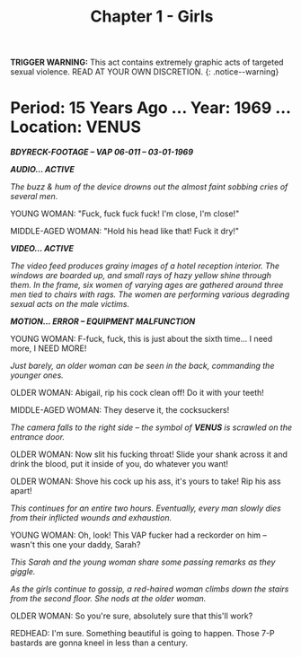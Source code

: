 ﻿---
title: Chapter 1 - Girls
excerpt: Chapter of the Red King.
permalink: /red-king-girls/
sidebar:
  nav: "king"
---
**TRIGGER WARNING:** This act contains extremely graphic acts of targeted sexual violence. READ AT YOUR OWN DISCRETION.
{: .notice--warning}

# Period: 15 Years Ago … Year: 1969 … Location: VENUS

***BDYRECK-FOOTAGE – VAP 06-011 – 03-01-1969***

***AUDIO… ACTIVE***

*The buzz & hum of the device drowns out the almost faint sobbing cries of several men.*

YOUNG WOMAN: "Fuck, fuck fuck fuck! I'm close, I'm close!"

MIDDLE-AGED WOMAN: "Hold his head like that! Fuck it dry!"

***VIDEO… ACTIVE***

*The video feed produces grainy images of a hotel reception interior. The windows are boarded up, and small rays of hazy yellow shine through them. In the frame, six women of varying ages are gathered around three men tied to chairs with rags. The women are performing various degrading sexual acts on the male victims.*

***MOTION… ERROR – EQUIPMENT MALFUNCTION***

YOUNG WOMAN: F-fuck, fuck, this is just about the sixth time… I need more, I NEED MORE!

*Just barely, an older woman can be seen in the back, commanding the younger ones.*

OLDER WOMAN: Abigail, rip his cock clean off! Do it with your teeth!

MIDDLE-AGED WOMAN: They deserve it, the cocksuckers!

*The camera falls to the right side – the symbol of **VENUS** is scrawled on the entrance door.*

OLDER WOMAN: Now slit his fucking throat! Slide your shank across it and drink the blood, put it inside of you, do whatever you want!

OLDER WOMAN: Shove his cock up his ass, it's yours to take! Rip his ass apart!

*This continues for an entire two hours. Eventually, every man slowly dies from their inflicted wounds and exhaustion.*

YOUNG WOMAN: Oh, look! This VAP fucker had a reckorder on him – wasn't this one your daddy, Sarah?

*This Sarah and the young woman share some passing remarks as they giggle.*

*As the girls continue to gossip, a red-haired woman climbs down the stairs from the second floor. She nods at the older woman.*

OLDER WOMAN: So you're sure, absolutely sure that this'll work?

REDHEAD: I'm sure. Something beautiful is going to happen. Those 7-P bastards are gonna kneel in less than a century.


